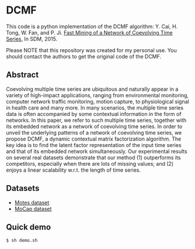# DCMF

This code is a python implementation of the DCMF algorithm: Y. Cai, H. Tong, W. Fan, and P. Ji. [Fast Mining of a Network of Coevolving Time Series](http://ycai.ws.gc.cuny.edu/files/2015/03/NoT_sdm15.pdf), In SDM, 2015.

Please NOTE that this repository was created for my personal use. You should contact the authors to get the original code of the DCMF.

## Abstract
Coevolving multiple time series are ubiquitous and naturally appear in a variety of high-impact applications, ranging from environmental monitoring, computer network traffic monitoring, motion capture, to physiological signal in health care and many more. In many scenarios, the multiple time series data is often accompanied by some contextual information in the form of networks. In this paper, we refer to such multiple time series, together with its embedded network as a network of coevolving time series. In order to unveil the underlying patterns of a network of coevolving time series, we propose DCMF, a dynamic contextual matrix factorization algorithm. The key idea is to find the latent factor representation of the input time series and that of its embedded network simultaneously. Our experimental results on several real datasets demonstrate that our method (1) outperforms its competitors, especially when there are lots of missing values; and (2) enjoys a linear scalability w.r.t. the length of time series.

## Datasets
- [Motes dataset](http://db.csail.mit.edu/labdata/labdata.html)
- [MoCap dataset](http://mocap.cs.cmu.edu/)

## Quick demo

```
$ sh demo.sh
```
